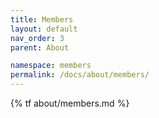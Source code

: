 ```yaml
---
title: Members
layout: default
nav_order: 3
parent: About

namespace: members
permalink: /docs/about/members/
---
```

{% tf about/members.md %}